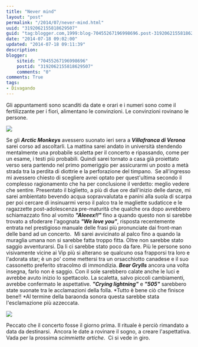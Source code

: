 ```yaml
---
title: "Never mind"
layout: "post"
permalink: "/2014/07/never-mind.html"
uuid: "3192062155818629507"
guid: "tag:blogger.com,1999:blog-70455267196998696.post-3192062155818629507"
date: "2014-07-18 09:02:00"
updated: "2014-07-18 09:11:39"
description: 
blogger:
    siteid: "70455267196998696"
    postid: "3192062155818629507"
    comments: "0"
comments: True
tags:
- Divagando
---
```

Gli appuntamenti sono scanditi da date e orari e i numeri sono come il
fertilizzante per i fiori, alimentano le convinzioni. Le convinzioni
rovinano le persone.
  
[![](http://media.digitalphotogallery.com/fxyrcnkrfzfa/images/03dc1d82-1a8d-11e1-9dd7-fefd616b8533/arctic_monkeys_mlh014_01_website_image_sgjv_standard.jpg?20120229145155)](http://media.digitalphotogallery.com/fxyrcnkrfzfa/images/03dc1d82-1a8d-11e1-9dd7-fefd616b8533/arctic_monkeys_mlh014_01_website_image_sgjv_standard.jpg?20120229145155)
  
Se gli ***Arctic Monkeys*** avessero suonato ieri sera a ***Villafranca
di Verona*** sarei corso ad ascoltarli. La mattina sarei andato in
università stendendo mentalmente una probabile scaletta per il concerto
e ripassando, come per un esame, i testi più probabili. Quindi sarei
tornato a casa già proiettato verso sera partendo nel primo pomeriggio
per assicurarmi un posto a metà strada tra la perdita di diottrie e la
perforazione del timpano. 
Se all'ingresso mi avessero chiesto di scegliere avrei optato per
quest'ultima secondo il complesso ragionamento che ha per conclusione il
verdetto: meglio vedere che sentire.
Presentato il biglietto, a più di due ore dall'inizio delle danze, mi
sarei ambientato bevendo acqua sopravvalutata e panini alla suola di
scarpa per poi cercare di insinuarmi verso il palco tra le magliette
sudaticce e le ragazzette post-adolescenza pre-maturità che qualche ora
dopo avrebbero schiamazzato fino al vomito ***"Aleeex!!"*** fino a
quando questo non si sarebbe trovato a sfoderare l'agognata ***"We love
you"***, risposta recentemente entrata nel prestigioso manuale delle
frasi più pronunciate dai front-man delle band ad un concerto. 
Mi sarei avvicinato al palco fino a quando la muraglia umana non si
sarebbe fatta troppo fitta. Oltre non sarebbe stato saggio avventurarsi.
Da li ci sarebbe stato poco da fare. Più le persone sono visivamente
vicine ai Vip più si alterano se qualcuno osa frapporsi tra loro e
l'adorata star; è un po' come mettersi tra un orsacchiotto canadese e il
suo cassonetto preferito stracolmo di immondizia. ***Bear Grylls***
ancora una volta insegna, farlo non è saggio.
Con il sole sarebbero calate anche le luci e avrebbe avuto inizio lo
spettacolo. La scaletta, salvo piccoli cambiamenti, avrebbe confermato
le aspettative. ***"Crying lightning"*** e ***"505"*** sarebbero state
suonate tra le acclamazioni della folla. *Tutto è bene ciò che finisce
bene!! *Al termine della baraonda sonora questa sarebbe stata
l'esclamazione più azzeccata.
  
[![](http://adelaloconte.com/wp-content/uploads/2013/03/Arctic-Monkeys_3.jpg)](http://adelaloconte.com/wp-content/uploads/2013/03/Arctic-Monkeys_3.jpg)
  
Peccato che il concerto fosse il giorno prima. Il rituale è perciò
rimandato a data da destinarsi. 
Ancora le date a rovinare il sogno, a creare l'aspettativa. Vada per la
prossima *scimmiette artiche*. 
Ci si vede in giro.

